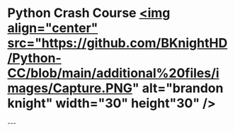 # Python Crash Course <a href="https://github.com/BKnightHD/Python-CC/blob/main/Textbook/python-crash-course.pdf" target="blank"><img align="center" src="https://github.com/BKnightHD/Python-CC/blob/main/additional%20files/images/Capture.PNG" alt="brandon knight" width="30" height"30" /></a>
</p>
---
